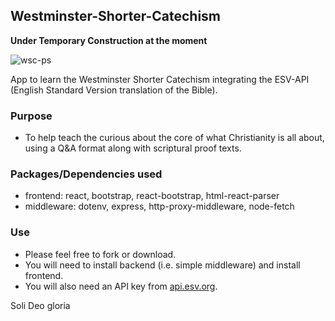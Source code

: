 ## Westminster-Shorter-Catechism

**Under Temporary Construction at the moment**

![wsc-ps](https://user-images.githubusercontent.com/86252224/201502075-c1ebb847-bd77-482d-b15f-fa83a088b58f.png)

App to learn the Westminster Shorter Catechism integrating the ESV-API (English Standard Version translation of the Bible).

### Purpose

- To help teach the curious about the core of what Christianity is all about, using a Q&A format along with scriptural proof texts.

### Packages/Dependencies used

- frontend: react, bootstrap, react-bootstrap, html-react-parser
- middleware: dotenv, express, http-proxy-middleware, node-fetch

### Use

- Please feel free to fork or download.
- You will need to install backend (i.e. simple middleware) and install frontend.
- You will also need an API key from [api.esv.org](https://api.esv.org/).

Soli Deo gloria
